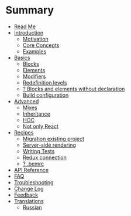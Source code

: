 # Summary

* [Read Me](README.md)
* [Introduction]()
  * [Motivation]()
  * [Core Concepts]()
  * [Examples]()
* [Basics]()
  * [Blocks]()
  * [Elements]()
  * [Modifiers]()
  * [Redefinition levels]()
  * [? Blocks and elements without declaration]()
  * [Build configuration]()
* [Advanced]()
  * [Mixes]()
  * [Inheritance]()
  * [HOC]()
  * [Not only React]()
* [Recipes]()
  * [Migration existing project]()
  * [Server-side rendering]()
  * [Writing Tests]()
  * [Redux connection]()
  * [? .bemrc]()
* [API Reference](REFERENCE.md)
* [FAQ](docs/FAQ.md)
* [Troubleshooting](docs/Troubleshooting.md)
* [Change Log](CHANGELOG.md)
* [Feedback](docs/Feedback.md)
* [Translations](../)
  * [Russian](../ru/)




